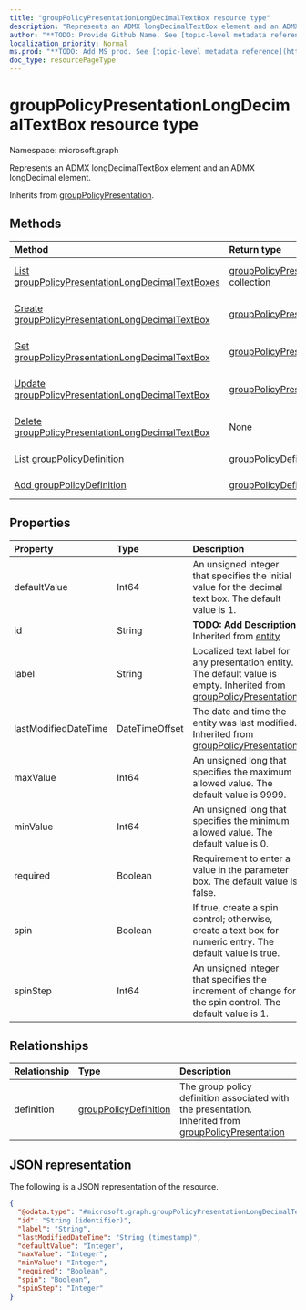 ```yaml
---
title: "groupPolicyPresentationLongDecimalTextBox resource type"
description: "Represents an ADMX longDecimalTextBox element and an ADMX longDecimal element."
author: "**TODO: Provide Github Name. See [topic-level metadata reference](https://msgo.azurewebsites.net/add/document/guidelines/metadata.html#topic-level-metadata)**"
localization_priority: Normal
ms.prod: "**TODO: Add MS prod. See [topic-level metadata reference](https://msgo.azurewebsites.net/add/document/guidelines/metadata.html#topic-level-metadata)**"
doc_type: resourcePageType
---
```


# groupPolicyPresentationLongDecimalTextBox resource type

Namespace: microsoft.graph



Represents an ADMX longDecimalTextBox element and an ADMX longDecimal element.


Inherits from [groupPolicyPresentation](../resources/grouppolicypresentation.md).

## Methods
|Method|Return type|Description|
|:---|:---|:---|
|[List groupPolicyPresentationLongDecimalTextBoxes](../api/grouppolicypresentationlongdecimaltextbox-list.md)|[groupPolicyPresentationLongDecimalTextBox](../resources/grouppolicypresentationlongdecimaltextbox.md) collection|Get a list of the [groupPolicyPresentationLongDecimalTextBox](../resources/grouppolicypresentationlongdecimaltextbox.md) objects and their properties.|
|[Create groupPolicyPresentationLongDecimalTextBox](../api/grouppolicypresentationlongdecimaltextbox-create.md)|[groupPolicyPresentationLongDecimalTextBox](../resources/grouppolicypresentationlongdecimaltextbox.md)|Create a new [groupPolicyPresentationLongDecimalTextBox](../resources/grouppolicypresentationlongdecimaltextbox.md) object.|
|[Get groupPolicyPresentationLongDecimalTextBox](../api/grouppolicypresentationlongdecimaltextbox-get.md)|[groupPolicyPresentationLongDecimalTextBox](../resources/grouppolicypresentationlongdecimaltextbox.md)|Read the properties and relationships of a [groupPolicyPresentationLongDecimalTextBox](../resources/grouppolicypresentationlongdecimaltextbox.md) object.|
|[Update groupPolicyPresentationLongDecimalTextBox](../api/grouppolicypresentationlongdecimaltextbox-update.md)|[groupPolicyPresentationLongDecimalTextBox](../resources/grouppolicypresentationlongdecimaltextbox.md)|Update the properties of a [groupPolicyPresentationLongDecimalTextBox](../resources/grouppolicypresentationlongdecimaltextbox.md) object.|
|[Delete groupPolicyPresentationLongDecimalTextBox](../api/grouppolicypresentationlongdecimaltextbox-delete.md)|None|Deletes a [groupPolicyPresentationLongDecimalTextBox](../resources/grouppolicypresentationlongdecimaltextbox.md) object.|
|[List groupPolicyDefinition](../api/grouppolicypresentationlongdecimaltextbox-list-definition.md)|[groupPolicyDefinition](../resources/grouppolicydefinition.md) collection|Get the groupPolicyDefinition resources from the definition navigation property.|
|[Add groupPolicyDefinition](../api/grouppolicypresentationlongdecimaltextbox-post-definition.md)|[groupPolicyDefinition](../resources/grouppolicydefinition.md)|Add definition by posting to the definition collection.|

## Properties
|Property|Type|Description|
|:---|:---|:---|
|defaultValue|Int64|An unsigned integer that specifies the initial value for the decimal text box. The default value is 1.|
|id|String|**TODO: Add Description** Inherited from [entity](../resources/entity.md)|
|label|String|Localized text label for any presentation entity. The default value is empty. Inherited from [groupPolicyPresentation](../resources/grouppolicypresentation.md)|
|lastModifiedDateTime|DateTimeOffset|The date and time the entity was last modified. Inherited from [groupPolicyPresentation](../resources/grouppolicypresentation.md)|
|maxValue|Int64|An unsigned long that specifies the maximum allowed value. The default value is 9999.|
|minValue|Int64|An unsigned long that specifies the minimum allowed value. The default value is 0.|
|required|Boolean|Requirement to enter a value in the parameter box. The default value is false.|
|spin|Boolean|If true, create a spin control; otherwise, create a text box for numeric entry. The default value is true.|
|spinStep|Int64|An unsigned integer that specifies the increment of change for the spin control. The default value is 1.|

## Relationships
|Relationship|Type|Description|
|:---|:---|:---|
|definition|[groupPolicyDefinition](../resources/grouppolicydefinition.md)|The group policy definition associated with the presentation. Inherited from [groupPolicyPresentation](../resources/grouppolicypresentation.md)|

## JSON representation
The following is a JSON representation of the resource.
<!-- {
  "blockType": "resource",
  "keyProperty": "id",
  "@odata.type": "microsoft.graph.groupPolicyPresentationLongDecimalTextBox",
  "baseType": "microsoft.graph.groupPolicyPresentation",
  "openType": false
}
-->
``` json
{
  "@odata.type": "#microsoft.graph.groupPolicyPresentationLongDecimalTextBox",
  "id": "String (identifier)",
  "label": "String",
  "lastModifiedDateTime": "String (timestamp)",
  "defaultValue": "Integer",
  "maxValue": "Integer",
  "minValue": "Integer",
  "required": "Boolean",
  "spin": "Boolean",
  "spinStep": "Integer"
}
```

